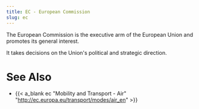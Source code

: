 ```yaml
---
title: EC - European Commission
slug: ec
---
```


The European Commission is the executive arm of the European Union and
promotes its general interest.

It takes decisions on the Union's political and strategic direction.

# See Also

* {{< a_blank ec "Mobility and Transport - Air" "http://ec.europa.eu/transport/modes/air_en" >}}
